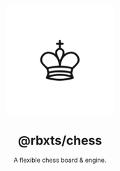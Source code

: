 <div align="center">
<img src="./public/rbxts-chess-logo.svg" alt="Inputr Logo" width="250"/>
<h1>@rbxts/chess</h1>
<p>A flexible chess board & engine.</p>
</div>
